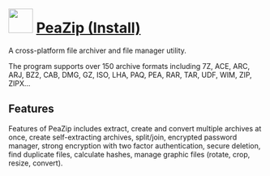 # <img src="https://cdn.rawgit.com/chocolatey/chocolatey-coreteampackages/a09d7c32df1ac4b8028df11d2b2b5196b8de2435/icons/peazip.svg" width="48" height="48"/> [PeaZip (Install)](https://chocolatey.org/packages/peazip)

A cross-platform file archiver and file manager utility.

The program supports over 150 archive formats including 7Z, ACE, ARC, ARJ, BZ2, CAB, DMG, GZ, ISO, LHA, PAQ, PEA, RAR, TAR, UDF, WIM, ZIP, ZIPX...

## Features

Features of PeaZip includes extract, create and convert multiple archives at once, create self-extracting archives, split/join, encrypted password manager, strong encryption with two factor authentication, secure deletion, find duplicate files, calculate hashes, manage graphic files (rotate, crop, resize, convert).
